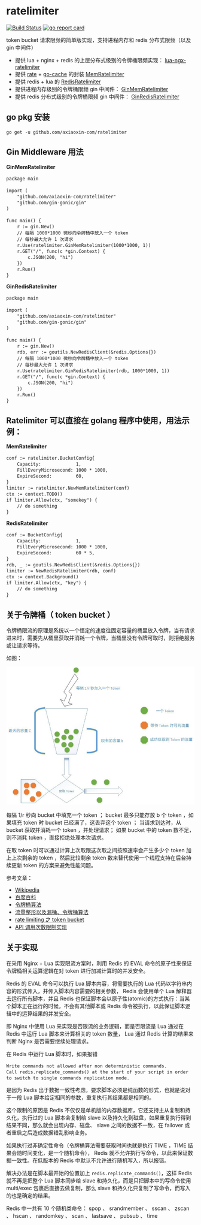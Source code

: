 # ratelimiter

[![Build Status](https://travis-ci.org/axiaoxin-com/ratelimiter.svg?branch=master)](https://travis-ci.org/axiaoxin-com/ratelimiter)
[![go report card](https://goreportcard.com/badge/github.com/axiaoxin-com/ratelimiter)](https://goreportcard.com/report/github.com/axiaoxin-com/ratelimiter)

token bucket 请求限频的简单版实现，支持进程内存和 redis 分布式限频（以及 gin 中间件）

- 提供 lua + nginx + redis 的上层分布式级别的令牌桶限频实现： [lua-ngx-ratelimiter](./lua-ngx-ratelimiter)
- 提供 [rate](https://github.com/golang/time/tree/master/rate) + [go-cache](https://github.com/patrickmn/go-cache) 的封装 [MemRatelimiter](./mem_ratelimiter.go)
- 提供 redis + lua 的 [RedisRatelimiter](./redis_ratelimiter.go)
- 提供进程内存级别的令牌桶限频 gin 中间件： [GinMemRatelimiter](./gin_mem_ratelimiter.go)
- 提供 redis 分布式级别的令牌桶限频 gin 中间件： [GinRedisRatelimiter](./gin_redis_ratelimiter.go)

## go pkg 安装

```
go get -u github.com/axiaoxin-com/ratelimiter
```

## Gin Middleware 用法

**GinMemRatelimiter**

```
package main

import (
	"github.com/axiaoxin-com/ratelimiter"
	"github.com/gin-gonic/gin"
)

func main() {
	r := gin.New()
	// 每隔 1000*1000 微秒向令牌桶中放入一个 token
	// 每秒最大允许 1 次请求
	r.Use(ratelimiter.GinMemRatelimiter(1000*1000, 1))
	r.GET("/", func(c *gin.Context) {
		c.JSON(200, "hi")
	})
	r.Run()
}
```

**GinRedisRatelimiter**

```
package main

import (
	"github.com/axiaoxin-com/ratelimiter"
	"github.com/gin-gonic/gin"
)

func main() {
	r := gin.New()
	rdb, err := goutils.NewRedisClient(&redis.Options{})
	// 每隔 1000*1000 微秒向令牌桶中放入一个 token
	// 每秒最大允许 1 次请求
	r.Use(ratelimiter.GinRedisRatelimiter(rdb, 1000*1000, 1))
	r.GET("/", func(c *gin.Context) {
		c.JSON(200, "hi")
	})
	r.Run()
}
```

## Ratelimiter 可以直接在 golang 程序中使用，用法示例：

**MemRatelimiter**

```
conf := ratelimiter.BucketConfig{
    Capacity:             1,
    FillEveryMicrosecond: 1000 * 1000,
    ExpireSecond:         60,
}
limiter := ratelimiter.NewMemRatelimiter(conf)
ctx := context.TODO()
if limiter.Allow(ctx, "somekey") {
    // do something
}
```

**RedisRatelimiter**

```
conf := BucketConfig{
    Capacity:             1,
    FillEveryMicrosecond: 1000 * 1000,
    ExpireSecond:         60 * 5,
}
rdb, _ := goutils.NewRedisClient(&redis.Options{})
limiter := NewRedisRatelimiter(rdb, conf)
ctx := context.Background()
if limiter.Allow(ctx, "key") {
    // do something
}
```

## 关于令牌桶（ token bucket ）

令牌桶限流的原理是系统以一个恒定的速度往固定容量的桶里放入令牌，当有请求进来时，需要先从桶里获取并消耗一个令牌，当桶里没有令牌可取时，则拒绝服务或让请求等待。

如图：

![](./pic/tb.jpg)

每隔 1/r 秒向 bucket 中填充一个 token ；
bucket 最多只能存放 b 个 token ，如果填充 token 时 bucket 已经满了，这丢弃这个 token ；
当请求到达时，从 bucket 获取并消耗一个 token ，并处理请求；
如果 bucket 中的 token 数不足，则不消耗 token ，直接拒绝处理本次请求。

在取 token 时可以通过计算上次取跟这次取之间按照速率会产生多少个 token 加上上次剩余的 token ，然后比较剩余 token 数来替代使用一个线程支持在后台持续更新 token 的方案来避免性能问题。

参考文章：

- [Wikipedia](https://en.wikipedia.org/wiki/Token_bucket)
- [百度百科](https://baike.baidu.com/item/令牌桶算法)
- [令牌桶算法](https://support.huawei.com/enterprise/zh/doc/EDOC1100055155/33f24bb0)
- [流量整形以及漏桶、令牌桶算法](http://www.tkorays.com/2019/04/05/tracffic-shaping-and-bucket-algorithm/)
- [rate limiting 之 token bucket](https://mozillazg.com/2019/01/rate-limiting-intro-token-bucket.html#id8)
- [API 调用次数限制实现](https://zhuanlan.zhihu.com/p/20872901)

## 关于实现

在采用 Nginx + Lua 实现限流方案时，利用 Redis 的 EVAL 命令的原子性来保证令牌桶相关运算逻辑在对 token 进行加减计算时的并发安全。

Redis 的 EVAL 命令可以执行 Lua 脚本内容，将需要执行的 Lua 代码以字符串内容的形式传入，并传入脚本内容需要的相关参数， Redis 会使用单个 Lua 解释器去运行所有脚本，并且 Redis 也保证脚本会以原子性(atomic)的方式执行：当某个脚本正在运行的时候，不会有其他脚本或 Redis 命令被执行，以此保证脚本逻辑中的运算结果的并发安全。

即 Nginx 中使用 Lua 来实现是否限流的业务逻辑，而是否限流是 Lua 通过在 Redis 中运行 Lua 脚本来计算相关的 token 数量， Lua 通过 Redis 计算的结果来判断 Nginx 是否需要继续处理请求。

在 Redis 中运行 Lua 脚本时，如果报错

```
Write commands not allowed after non deterministic commands.
Call redis.replicate_commands() at the start of your script in order to switch to single commands replication mode.
```

是因为 Redis 出于数据一致性考虑，要求脚本必须是纯函数的形式，也就是说对于一段 Lua 脚本给定相同的参数，重复执行其结果都是相同的。

这个限制的原因是 Redis 不仅仅是单机版的内存数据库，它还支持主从复制和持久化，执行过的 Lua 脚本会复制给 slave 以及持久化到磁盘，如果重复执行得到结果不同，那么就会出现内存、磁盘、 slave 之间的数据不一致，在 failover 或者重启之后造成数据错乱影响业务。

如果执行过非确定性命令（令牌桶算法需要获取时间也就是执行 TIME ，TIME 结果会随时间变化，是一个随机命令）， Redis 就不允许执行写命令，以此来保证数据一致性。在低版本的 Redis 中默认不允许进行随机写入，所以报错。

解决办法是在脚本最开始的位置加上 `redis.replicate_commands()`，这样 Redis 就不再是把整个 Lua 脚本同步给 slave 和持久化，而是只把脚本中的写命令使用 multi/exec 包裹后直接去做复制，那么 slave 和持久化只复制了写命令，而写入的也是确定的结果。

Redis 中一共有 10 个随机类命令： spop 、 srandmember 、 sscan 、 zscan 、 hscan 、 randomkey 、 scan 、 lastsave 、 pubsub 、 time
